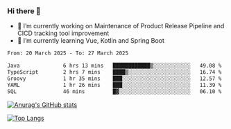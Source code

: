 ### Hi there 👋

- 🔭 I’m currently working on Maintenance of Product Release Pipeline and CICD tracking tool improvement
- 🌱 I’m currently learning Vue, Kotlin and Spring Boot

<!--START_SECTION:waka-->

```txt
From: 20 March 2025 - To: 27 March 2025

Java              6 hrs 13 mins   ████████████▒░░░░░░░░░░░░   49.08 %
TypeScript        2 hrs 7 mins    ████▒░░░░░░░░░░░░░░░░░░░░   16.74 %
Groovy            1 hr 35 mins    ███░░░░░░░░░░░░░░░░░░░░░░   12.57 %
YAML              1 hr 26 mins    ███░░░░░░░░░░░░░░░░░░░░░░   11.39 %
SQL               46 mins         █▓░░░░░░░░░░░░░░░░░░░░░░░   06.10 %
```

<!--END_SECTION:waka-->

[![Anurag's GitHub stats](https://github-readme-stats.vercel.app/api?username=yunhao981&show_icons=true&theme=solarized-dark)](https://github.com/anuraghazra/github-readme-stats)

[![Top Langs](https://github-readme-stats.vercel.app/api/top-langs/?username=yunhao981&theme=solarized-dark&layout=compact)](https://github.com/anuraghazra/github-readme-stats)

<!--
**yunhao981/yunhao981** is a ✨ _special_ ✨ repository because its `README.md` (this file) appears on your GitHub profile.

Here are some ideas to get you started:

- 🔭 I’m currently working on Maintenance of Release Pipeline and CICD tracking tool improvement
- 🌱 I’m currently learning Vue, Kotlin and Spring Boot
- 👯 I’m looking to collaborate on ...
- 🤔 I’m looking for help with ...
- 💬 Ask me about ...
- 📫 How to reach me: ...
- 😄 Pronouns: ...
- ⚡ Fun fact: ...
-->


